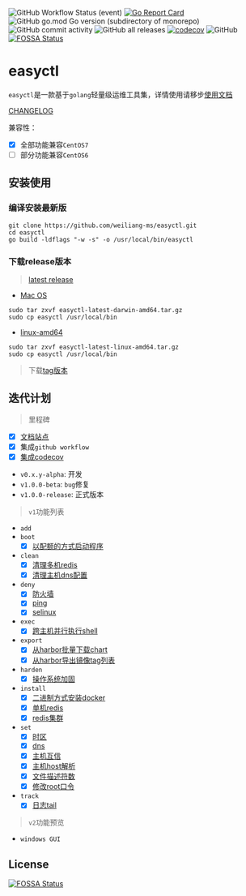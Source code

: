 ![GitHub Workflow Status (event)](https://img.shields.io/github/workflow/status/weiliang-ms/easyctl/Go?style=flat-square)
[![Go Report Card](https://goreportcard.com/badge/github.com/weiliang-ms/easyctl)](https://goreportcard.com/report/github.com/weiliang-ms/easyctl)
![GitHub go.mod Go version (subdirectory of monorepo)](https://img.shields.io/github/go-mod/go-version/weiliang-ms/easyctl?filename=go.mod&style=flat-square)
![GitHub commit activity](https://img.shields.io/github/commit-activity/w/weiliang-ms/easyctl?style=flat-square)
![GitHub all releases](https://img.shields.io/github/downloads/weiliang-ms/easyctl/total?style=flat-square)
[![codecov](https://codecov.io/gh/weiliang-ms/easyctl/branch/master/graph/badge.svg?token=7RGD5V5L9Y)](https://codecov.io/gh/weiliang-ms/easyctl)
![GitHub](https://img.shields.io/github/license/weiliang-ms/easyctl?style=flat-square)
[![FOSSA Status](https://app.fossa.com/api/projects/git%2Bgithub.com%2Fweiliang-ms%2Feasyctl.svg?type=shield)](https://app.fossa.com/projects/git%2Bgithub.com%2Fweiliang-ms%2Feasyctl?ref=badge_shield)

# easyctl

`easyctl`是一款基于`golang`轻量级运维工具集，详情使用请移步[使用文档](https://weiliang-ms.github.io/easyctl/)

[CHANGELOG](changelog/CHANGELOG.md)

兼容性：

- [x] 全部功能兼容`CentOS7`
- [ ] 部分功能兼容`CentOS6`

## 安装使用

### 编译安装最新版

```shell
git clone https://github.com/weiliang-ms/easyctl.git
cd easyctl
go build -ldflags "-w -s" -o /usr/local/bin/easyctl
```

### 下载release版本

> [latest release](https://github.com/weiliang-ms/easyctl/releases/tag/latest)

- [Mac OS](https://github.com/weiliang-ms/easyctl/releases/download/latest/easyctl-latest-darwin-amd64.tar.gz)
```shell
sudo tar zxvf easyctl-latest-darwin-amd64.tar.gz
sudo cp easyctl /usr/local/bin
```

- [linux-amd64](https://github.com/weiliang-ms/easyctl/releases/download/latest/easyctl-latest-linux-amd64.tar.gz)
```shell
sudo tar zxvf easyctl-latest-linux-amd64.tar.gz
sudo cp easyctl /usr/local/bin
```

> 下载[tag版本](https://github.com/weiliang-ms/easyctl/tags)

## 迭代计划

> 里程碑

- [x] [文档站点](https://weiliang-ms.github.io/easyctl/)
- [x] 集成`github workflow`
- [x] [集成codecov](https://app.codecov.io/gh/weiliang-ms/+)
- `v0.x.y-alpha`: 开发
- `v1.0.0-beta`: `bug`修复
- `v1.0.0-release`: 正式版本

> `v1`功能列表

- `add`
- `boot`
  - [x] [以配额的方式启动程序](https://weiliang-ms.github.io/easyctl/%E5%90%AF%E5%8A%A8%E6%8C%87%E4%BB%A4%E9%9B%86/%E6%B7%BB%E5%8A%A0%E9%85%8D%E9%A2%9D%E5%90%AF%E5%8A%A8%E7%A8%8B%E5%BA%8F.html)
- `clean`
  - [x] [清理多机redis](https://weiliang-ms.github.io/easyctl/%E6%B8%85%E7%90%86%E6%8C%87%E4%BB%A4%E9%9B%86/01%E5%A4%9A%E4%B8%BB%E6%9C%BAredis%E6%B8%85%E7%90%86.html)
  - [x] [清理主机dns配置](https://weiliang-ms.github.io/easyctl/%E6%B8%85%E7%90%86%E6%8C%87%E4%BB%A4%E9%9B%86/01%E5%A4%9A%E4%B8%BB%E6%9C%BAdns%E9%85%8D%E7%BD%AE%E6%B8%85%E7%90%86.html)
- `deny`
  - [x] [防火墙](https://weiliang-ms.github.io/easyctl/%E7%A6%81%E7%94%A8%E6%8C%87%E4%BB%A4%E9%9B%86/03%E4%B8%BB%E6%9C%BA%E7%A6%81%E7%94%A8%E9%98%B2%E7%81%AB%E5%A2%99.html)
  - [x] [ping](https://weiliang-ms.github.io/easyctl/%E7%A6%81%E7%94%A8%E6%8C%87%E4%BB%A4%E9%9B%86/01%E4%B8%BB%E6%9C%BA%E7%A6%81Ping.html)
  - [x] [selinux](https://weiliang-ms.github.io/easyctl/%E7%A6%81%E7%94%A8%E6%8C%87%E4%BB%A4%E9%9B%86/02%E4%B8%BB%E6%9C%BA%E7%A6%81%E7%94%A8selinux.html)
- `exec`
  - [x] [跨主机并行执行shell]()
- `export`
  - [x] [从harbor批量下载chart](https://weiliang-ms.github.io/easyctl/%E5%AF%BC%E5%87%BA%E6%8C%87%E4%BB%A4%E9%9B%86/01%E4%BB%8Eharbor%E5%BA%93%E4%B8%AD%E5%AF%BC%E5%87%BAchart.html)
  - [x] [从harbor导出镜像tag列表](https://weiliang-ms.github.io/easyctl/%E5%AF%BC%E5%87%BA%E6%8C%87%E4%BB%A4%E9%9B%86/02%E4%BB%8Eharbor%E5%BA%93%E4%B8%AD%E5%AF%BC%E5%87%BA%E9%95%9C%E5%83%8Ftag%E5%88%97%E8%A1%A8.html)
- `harden`
  - [x] [操作系统加固](https://weiliang-ms.github.io/easyctl/%E5%8A%A0%E5%9B%BA%E6%8C%87%E4%BB%A4%E9%9B%86/%E5%8A%A0%E5%9B%BA%E6%93%8D%E4%BD%9C%E7%B3%BB%E7%BB%9F.html)
- `install`
  - [x] [二进制方式安装docker](book/安装指令集/03安装docker.md)
  - [x] [单机redis](https://weiliang-ms.github.io/easyctl/%E5%AE%89%E8%A3%85%E6%8C%87%E4%BB%A4%E9%9B%86/01%E5%AE%89%E8%A3%85%E5%8D%95%E6%9C%BAredis.html)
  - [x] [redis集群](https://weiliang-ms.github.io/easyctl/%E5%AE%89%E8%A3%85%E6%8C%87%E4%BB%A4%E9%9B%86/02%E5%AE%89%E8%A3%85redis%E9%9B%86%E7%BE%A4.html)
- `set`
  - [x] [时区](https://weiliang-ms.github.io/easyctl/%E8%AE%BE%E7%BD%AE%E6%8C%87%E4%BB%A4%E9%9B%86/05%E5%A4%9A%E4%B8%BB%E6%9C%BA%E8%AE%BE%E7%BD%AE%E6%97%B6%E5%8C%BA.html)
  - [x] [dns](https://weiliang-ms.github.io/easyctl/%E8%AE%BE%E7%BD%AE%E6%8C%87%E4%BB%A4%E9%9B%86/06%E5%A4%9A%E4%B8%BB%E6%9C%BA%E9%85%8D%E7%BD%AEdns.html)
  - [x] [主机互信](https://weiliang-ms.github.io/easyctl/%E8%AE%BE%E7%BD%AE%E6%8C%87%E4%BB%A4%E9%9B%86/03%E5%A4%9A%E4%B8%BB%E6%9C%BA%E5%85%8D%E5%AF%86%E7%99%BB%E5%BD%95.html)
  - [x] [主机host解析](https://weiliang-ms.github.io/easyctl/%E8%AE%BE%E7%BD%AE%E6%8C%87%E4%BB%A4%E9%9B%86/01%E5%A4%9A%E4%B8%BB%E6%9C%BAhost%E8%A7%A3%E6%9E%90.html)
  - [x] [文件描述符数](https://weiliang-ms.github.io/easyctl/%E8%AE%BE%E7%BD%AE%E6%8C%87%E4%BB%A4%E9%9B%86/04%E5%A4%9A%E4%B8%BB%E6%9C%BA%E8%AE%BE%E7%BD%AE%E6%96%87%E4%BB%B6%E6%8F%8F%E8%BF%B0%E7%AC%A6.html)
  - [x] [修改root口令](https://weiliang-ms.github.io/easyctl/%E8%AE%BE%E7%BD%AE%E6%8C%87%E4%BB%A4%E9%9B%86/02%E5%A4%9A%E4%B8%BB%E6%9C%BA%E4%BF%AE%E6%94%B9root%E5%8F%A3%E4%BB%A4.html)
- `track`
  - [x] [日志tail](https://weiliang-ms.github.io/easyctl/%E8%BF%BD%E8%B8%AA%E6%8C%87%E4%BB%A4%E9%9B%86/01%E5%A4%9A%E4%B8%BB%E6%9C%BA%E6%97%A5%E5%BF%97%E5%AE%9E%E6%97%B6%E8%BF%BD%E8%B8%AA.html)

> `v2`功能预览

- `windows GUI`

## License
[![FOSSA Status](https://app.fossa.com/api/projects/git%2Bgithub.com%2Fweiliang-ms%2Feasyctl.svg?type=large)](https://app.fossa.com/projects/git%2Bgithub.com%2Fweiliang-ms%2Feasyctl?ref=badge_large)